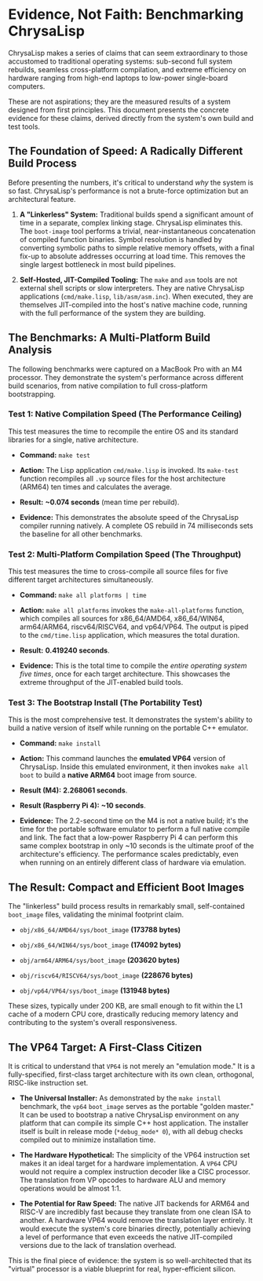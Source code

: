# Evidence, Not Faith: Benchmarking ChrysaLisp

ChrysaLisp makes a series of claims that can seem extraordinary to those
accustomed to traditional operating systems: sub-second full system rebuilds,
seamless cross-platform compilation, and extreme efficiency on hardware ranging
from high-end laptops to low-power single-board computers.

These are not aspirations; they are the measured results of a system designed
from first principles. This document presents the concrete evidence for these
claims, derived directly from the system's own build and test tools.

## The Foundation of Speed: A Radically Different Build Process

Before presenting the numbers, it's critical to understand *why* the system is
so fast. ChrysaLisp's performance is not a brute-force optimization but an
architectural feature.

1.  **A "Linkerless" System:** Traditional builds spend a significant amount of
    time in a separate, complex linking stage. ChrysaLisp eliminates this. The
    `boot-image` tool performs a trivial, near-instantaneous concatenation of
    compiled function binaries. Symbol resolution is handled by converting
    symbolic paths to simple relative memory offsets, with a final fix-up to
    absolute addresses occurring at load time. This removes the single largest
    bottleneck in most build pipelines.

2.  **Self-Hosted, JIT-Compiled Tooling:** The `make` and `asm` tools are not
    external shell scripts or slow interpreters. They are native ChrysaLisp
    applications (`cmd/make.lisp`, `lib/asm/asm.inc`). When executed, they are
    themselves JIT-compiled into the host's native machine code, running with
    the full performance of the system they are building.

## The Benchmarks: A Multi-Platform Build Analysis

The following benchmarks were captured on a MacBook Pro with an M4 processor.
They demonstrate the system's performance across different build scenarios, from
native compilation to full cross-platform bootstrapping.

### Test 1: Native Compilation Speed (The Performance Ceiling)

This test measures the time to recompile the entire OS and its standard
libraries for a single, native architecture.

*   **Command:** `make test`

*   **Action:** The Lisp application `cmd/make.lisp` is invoked. Its `make-test`
    function recompiles all `.vp` source files for the host architecture (ARM64)
    ten times and calculates the average.

*   **Result:** **~0.074 seconds** (mean time per rebuild).

*   **Evidence:** This demonstrates the absolute speed of the ChrysaLisp
    compiler running natively. A complete OS rebuild in 74 milliseconds sets the
    baseline for all other benchmarks.

### Test 2: Multi-Platform Compilation Speed (The Throughput)

This test measures the time to cross-compile all source files for five different
target architectures simultaneously.

*   **Command:** `make all platforms | time`

*   **Action:** `make all platforms` invokes the `make-all-platforms` function,
    which compiles all sources for x86_64/AMD64, x86_64/WIN64, arm64/ARM64,
    riscv64/RISCV64, and vp64/VP64. The output is piped to the `cmd/time.lisp`
    application, which measures the total duration.

*   **Result:** **0.419240 seconds**.

*   **Evidence:** This is the total time to compile the *entire operating system
    five times*, once for each target architecture. This showcases the extreme
    throughput of the JIT-enabled build tools.

### Test 3: The Bootstrap Install (The Portability Test)

This is the most comprehensive test. It demonstrates the system's ability to
build a native version of itself while running on the portable C++ emulator.

*   **Command:** `make install`

*   **Action:** This command launches the **emulated VP64** version of
    ChrysaLisp. Inside this emulated environment, it then invokes
    `make all boot` to build a **native ARM64** boot image from source.

*   **Result (M4):** **2.268061 seconds**.

*   **Result (Raspberry Pi 4):** **~10 seconds**.

*   **Evidence:** The 2.2-second time on the M4 is not a native build; it's the
    time for the portable software emulator to perform a full native compile and
    link. The fact that a low-power Raspberry Pi 4 can perform this same complex
    bootstrap in only ~10 seconds is the ultimate proof of the architecture's
    efficiency. The performance scales predictably, even when running on an
    entirely different class of hardware via emulation.

## The Result: Compact and Efficient Boot Images

The "linkerless" build process results in remarkably small, self-contained
`boot_image` files, validating the minimal footprint claim.

*   `obj/x86_64/AMD64/sys/boot_image` **(173788 bytes)**

*   `obj/x86_64/WIN64/sys/boot_image` **(174092 bytes)**

*   `obj/arm64/ARM64/sys/boot_image` **(203620 bytes)**

*   `obj/riscv64/RISCV64/sys/boot_image` **(228676 bytes)**

*   `obj/vp64/VP64/sys/boot_image` **(131948 bytes)**

These sizes, typically under 200 KB, are small enough to fit within the L1 cache
of a modern CPU core, drastically reducing memory latency and contributing to
the system's overall responsiveness.

## The VP64 Target: A First-Class Citizen

It is critical to understand that `VP64` is not merely an "emulation mode." It
is a fully-specified, first-class target architecture with its own clean,
orthogonal, RISC-like instruction set.

*   **The Universal Installer:** As demonstrated by the `make install`
    benchmark, the `vp64` `boot_image` serves as the portable "golden master."
    It can be used to bootstrap a native ChrysaLisp environment on any platform
    that can compile its simple C++ host application. The installer itself is
    built in release mode (`*debug_mode* 0`), with all debug checks compiled out
    to minimize installation time.

*   **The Hardware Hypothetical:** The simplicity of the VP64 instruction set
    makes it an ideal target for a hardware implementation. A `VP64` CPU would
    not require a complex instruction decoder like a CISC processor. The
    translation from VP opcodes to hardware ALU and memory operations would be
    almost 1:1.

*   **The Potential for Raw Speed:** The native JIT backends for ARM64 and
    RISC-V are incredibly fast because they translate from one clean ISA to
    another. A hardware VP64 would remove the translation layer entirely. It
    would execute the system's core binaries directly, potentially achieving a
    level of performance that even exceeds the native JIT-compiled versions due
    to the lack of translation overhead.

This is the final piece of evidence: the system is so well-architected that its
"virtual" processor is a viable blueprint for real, hyper-efficient silicon.
